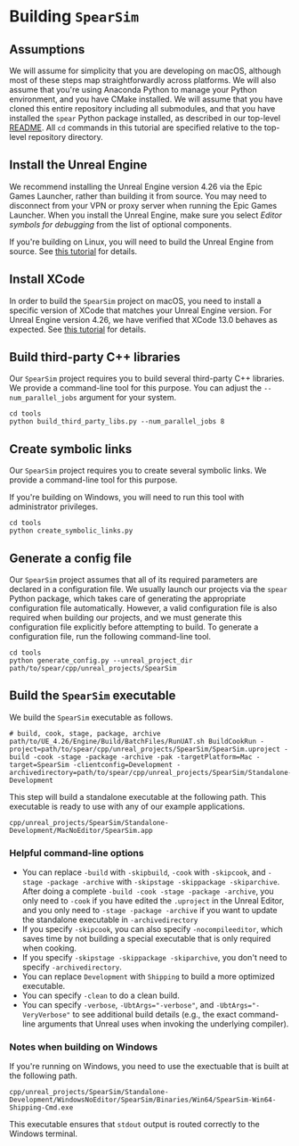 # Building `SpearSim`

## Assumptions

We will assume for simplicity that you are developing on macOS, although most of these steps map straightforwardly across platforms. We will also assume that you're using Anaconda Python to manage your Python environment, and you have CMake installed. We will assume that you have cloned this entire repository including all submodules, and that you have installed the `spear` Python package installed, as described in our top-level [README](http://github.com/isl-org/spear). All `cd` commands in this tutorial are specified relative to the top-level repository directory.

## Install the Unreal Engine

We recommend installing the Unreal Engine version 4.26 via the Epic Games Launcher, rather than building it from source. You may need to disconnect from your VPN or proxy server when running the Epic Games Launcher. When you install the Unreal Engine, make sure you select _Editor symbols for debugging_ from the list of optional components.

If you're building on Linux, you will need to build the Unreal Engine from source. See [this tutorial](https://docs.unrealengine.com/4.26/en-US/SharingAndReleasing/Linux/BeginnerLinuxDeveloper/SettingUpAnUnrealWorkflow/) for details.

## Install XCode

In order to build the `SpearSim` project on macOS, you need to install a specific version of XCode that matches your Unreal Engine version. For Unreal Engine version 4.26, we have verified that XCode 13.0 behaves as expected. See [this tutorial](https://github.com/botman99/ue4-xcode-vscode-mac) for details.

## Build third-party C++ libraries

Our `SpearSim` project requires you to build several third-party C++ libraries. We provide a command-line tool for this purpose. You can adjust the `--num_parallel_jobs` argument for your system.

```console
cd tools
python build_third_party_libs.py --num_parallel_jobs 8
```

## Create symbolic links

Our `SpearSim` project requires you to create several symbolic links. We provide a command-line tool for this purpose.

If you're building on Windows, you will need to run this tool with administrator privileges.

```console
cd tools
python create_symbolic_links.py
```

## Generate a config file

Our `SpearSim` project assumes that all of its required parameters are declared in a configuration file. We usually launch our projects via the `spear` Python package, which takes care of generating the appropriate configuration file automatically. However, a valid configuration file is also required when building our projects, and we must generate this configuration file explicitly before attempting to build. To generate a configuration file, run the following command-line tool.

```console
cd tools
python generate_config.py --unreal_project_dir path/to/spear/cpp/unreal_projects/SpearSim
```

## Build the `SpearSim` executable

We build the `SpearSim` executable as follows.

```console
# build, cook, stage, package, archive
path/to/UE_4.26/Engine/Build/BatchFiles/RunUAT.sh BuildCookRun -project=path/to/spear/cpp/unreal_projects/SpearSim/SpearSim.uproject -build -cook -stage -package -archive -pak -targetPlatform=Mac -target=SpearSim -clientconfig=Development -archivedirectory=path/to/spear/cpp/unreal_projects/SpearSim/Standalone-Development
```

This step will build a standalone executable at the following path. This executable is ready to use with any of our example applications.

```
cpp/unreal_projects/SpearSim/Standalone-Development/MacNoEditor/SpearSim.app
```
 
### Helpful command-line options

- You can replace `-build` with `-skipbuild`, `-cook` with `-skipcook`, and `-stage -package -archive` with `-skipstage -skippackage -skiparchive`. After doing a complete `-build -cook -stage -package -archive`, you only need to `-cook` if you have edited the `.uproject` in the Unreal Editor, and you only need to `-stage -package -archive` if you want to update the standalone executable in `-archivedirectory`
- If you specify `-skipcook`, you can also specify `-nocompileeditor`, which saves time by not building a special executable that is only required when cooking.
- If you specify `-skipstage -skippackage -skiparchive`, you don't need to specify `-archivedirectory`.
- You can replace `Development` with `Shipping` to build a more optimized executable.
- You can specify `-clean` to do a clean build.
- You can specify `-verbose`, `-UbtArgs="-verbose"`, and `-UbtArgs="-VeryVerbose"` to see additional build details (e.g., the exact command-line arguments that Unreal uses when invoking the underlying compiler).

### Notes when building on Windows

If you're running on Windows, you need to use the exectuable that is built at the following path.

```
cpp/unreal_projects/SpearSim/Standalone-Development/WindowsNoEditor/SpearSim/Binaries/Win64/SpearSim-Win64-Shipping-Cmd.exe
```

This executable ensures that `stdout` output is routed correctly to the Windows terminal.
